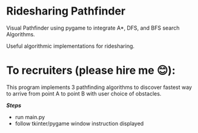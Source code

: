 # Ridesharing Pathfinder
 Visual Pathfinder using pygame to integrate A*, DFS, and BFS search Algorithms.
 
 Useful algorithmic implementations for ridesharing.
 
 # To recruiters (please hire me 😊):
 This program implements 3 pathfinding algorithms to discover fastest way to arrive from point A to point B with user choice of obstacles.
 
 ***Steps***
 - run main.py 
 - follow tkinter/pygame window instruction displayed
